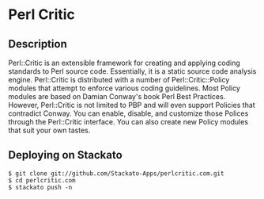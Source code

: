 Perl Critic
===========

Description
-----------

Perl::Critic is an extensible framework for creating and applying coding standards to Perl source code. 
Essentially, it is a static source code analysis engine. Perl::Critic is distributed with a number of 
Perl::Critic::Policy modules that attempt to enforce various coding guidelines. Most Policy modules are 
based on Damian Conway's book Perl Best Practices. However, Perl::Critic is not limited to PBP and will 
even support Policies that contradict Conway. You can enable, disable, and customize those Polices 
through the Perl::Critic interface. You can also create new Policy modules that suit your own tastes.


Deploying on Stackato
---------------------

	$ git clone git://github.com/Stackato-Apps/perlcritic.com.git
	$ cd perlcritic.com
	$ stackato push -n

